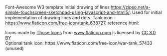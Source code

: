 Font-Awesome
W3 template
Initial drawing of lines https://zipso.net/a-simple-touchscreen-sketchpad-using-javascript-and-html5/:
    Used for initial implementation of drawing lines and dots.
Tank icon - https://www.flaticon.com/free-icon/tank_638727, reference html:
<div>Icons made by <a href="https://www.flaticon.com/authors/those-icons" title="Those Icons">Those Icons</a> from <a href="https://www.flaticon.com/" title="Flaticon">www.flaticon.com</a> is licensed by <a href="http://creativecommons.org/licenses/by/3.0/" title="Creative Commons BY 3.0" target="_blank">CC 3.0 BY</a></div>
Optional tank icon: https://www.flaticon.com/free-icon/war-tank_57433 (unused)
